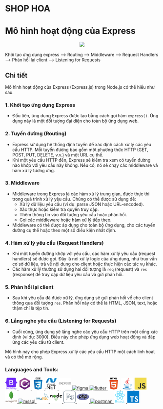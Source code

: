 # SHOP HOA



# Mô hình hoạt động của Express

<div id="header" align="center">
  <img src="https://media.giphy.com/media/M9gbBd9nbDrOTu1Mqx/giphy.gif" width="100"/>
</div>

Khởi tạo ứng dụng express --> Routing --> Middleware --> Request Handlers --> Phản hồi lại client --> Listening for Requests

## Chi tiết

Mô hình hoạt động của Express (Express.js) trong Node.js có thể hiểu như sau:

### 1. **Khởi tạo ứng dụng Express**
   - Đầu tiên, ứng dụng Express được tạo bằng cách gọi hàm `express()`. Ứng dụng này là một đối tượng đại diện cho toàn bộ ứng dụng web.

### 2. **Tuyến đường (Routing)**
   - Express sử dụng hệ thống định tuyến để xác định cách xử lý các yêu cầu HTTP. Mỗi tuyến đường bao gồm một phương thức HTTP (GET, POST, PUT, DELETE, v.v.) và một URL cụ thể.
   - Khi một yêu cầu HTTP đến, Express sẽ kiểm tra xem có tuyến đường nào khớp với yêu cầu này không. Nếu có, nó sẽ chạy các middleware và hàm xử lý tương ứng.

### 3. **Middleware**
   - Middleware trong Express là các hàm xử lý trung gian, được thực thi trong quá trình xử lý yêu cầu. Chúng có thể được sử dụng để:
     - Xử lý dữ liệu yêu cầu (ví dụ: parse JSON hoặc URL-encoded).
     - Xác thực hoặc kiểm tra quyền truy cập.
     - Thêm thông tin vào đối tượng yêu cầu hoặc phản hồi.
     - Gọi các middleware hoặc hàm xử lý tiếp theo.
   - Middleware có thể được áp dụng cho toàn bộ ứng dụng, cho các tuyến đường cụ thể hoặc theo một số điều kiện nhất định.

### 4. **Hàm xử lý yêu cầu (Request Handlers)**
   - Khi một tuyến đường khớp với yêu cầu, các hàm xử lý yêu cầu (request handlers) sẽ được gọi. Đây là nơi xử lý logic của ứng dụng, như truy vấn cơ sở dữ liệu, trả về nội dung cho client hoặc thực hiện các tác vụ khác.
   - Các hàm xử lý thường sử dụng hai đối tượng là `req` (request) và `res` (response) để truy cập dữ liệu yêu cầu và gửi phản hồi.

### 5. **Phản hồi lại client**
   - Sau khi yêu cầu đã được xử lý, ứng dụng sẽ gửi phản hồi về cho client thông qua đối tượng `res`. Phản hồi này có thể là HTML, JSON, text, hoặc thậm chí là tệp tin.

### 6. **Lắng nghe yêu cầu (Listening for Requests)**
   - Cuối cùng, ứng dụng sẽ lắng nghe các yêu cầu HTTP trên một cổng xác định (ví dụ: 3000). Điều này cho phép ứng dụng web hoạt động và đáp ứng các yêu cầu từ client.

Mô hình này cho phép Express xử lý các yêu cầu HTTP một cách linh hoạt và có thể mở rộng.


<h3 align="left">Languages and Tools:</h3>
<p align="left"> <a href="https://getbootstrap.com" target="_blank" rel="noreferrer"> <img src="https://raw.githubusercontent.com/devicons/devicon/master/icons/bootstrap/bootstrap-plain-wordmark.svg" alt="bootstrap" width="40" height="40"/> </a> <a href="https://www.w3schools.com/cs/" target="_blank" rel="noreferrer"> <img src="https://raw.githubusercontent.com/devicons/devicon/master/icons/csharp/csharp-original.svg" alt="csharp" width="40" height="40"/> </a> <a href="https://www.w3schools.com/css/" target="_blank" rel="noreferrer"> <img src="https://raw.githubusercontent.com/devicons/devicon/master/icons/css3/css3-original-wordmark.svg" alt="css3" width="40" height="40"/> </a> <a href="https://dotnet.microsoft.com/" target="_blank" rel="noreferrer"> <img src="https://raw.githubusercontent.com/devicons/devicon/master/icons/dot-net/dot-net-original-wordmark.svg" alt="dotnet" width="40" height="40"/> </a> <a href="https://expressjs.com" target="_blank" rel="noreferrer"> <img src="https://raw.githubusercontent.com/devicons/devicon/master/icons/express/express-original-wordmark.svg" alt="express" width="40" height="40"/> </a> <a href="https://www.figma.com/" target="_blank" rel="noreferrer"> <img src="https://www.vectorlogo.zone/logos/figma/figma-icon.svg" alt="figma" width="40" height="40"/> </a> <a href="https://flutter.dev" target="_blank" rel="noreferrer"> <img src="https://www.vectorlogo.zone/logos/flutterio/flutterio-icon.svg" alt="flutter" width="40" height="40"/> </a> <a href="https://www.w3.org/html/" target="_blank" rel="noreferrer"> <img src="https://raw.githubusercontent.com/devicons/devicon/master/icons/html5/html5-original-wordmark.svg" alt="html5" width="40" height="40"/> </a> <a href="https://www.java.com" target="_blank" rel="noreferrer"> <img src="https://raw.githubusercontent.com/devicons/devicon/master/icons/java/java-original.svg" alt="java" width="40" height="40"/> </a> <a href="https://developer.mozilla.org/en-US/docs/Web/JavaScript" target="_blank" rel="noreferrer"> <img src="https://raw.githubusercontent.com/devicons/devicon/master/icons/javascript/javascript-original.svg" alt="javascript" width="40" height="40"/> </a> <a href="https://www.mongodb.com/" target="_blank" rel="noreferrer"> <img src="https://raw.githubusercontent.com/devicons/devicon/master/icons/mongodb/mongodb-original-wordmark.svg" alt="mongodb" width="40" height="40"/> </a> <a href="https://www.microsoft.com/en-us/sql-server" target="_blank" rel="noreferrer"> <img src="https://www.svgrepo.com/show/303229/microsoft-sql-server-logo.svg" alt="mssql" width="40" height="40"/> </a> <a href="https://www.mysql.com/" target="_blank" rel="noreferrer"> <img src="https://raw.githubusercontent.com/devicons/devicon/master/icons/mysql/mysql-original-wordmark.svg" alt="mysql" width="40" height="40"/> </a> <a href="https://nodejs.org" target="_blank" rel="noreferrer"> <img src="https://raw.githubusercontent.com/devicons/devicon/master/icons/nodejs/nodejs-original-wordmark.svg" alt="nodejs" width="40" height="40"/> </a> <a href="https://www.photoshop.com/en" target="_blank" rel="noreferrer"> <img src="https://raw.githubusercontent.com/devicons/devicon/master/icons/photoshop/photoshop-line.svg" alt="photoshop" width="40" height="40"/> </a> <a href="https://www.php.net" target="_blank" rel="noreferrer"> <img src="https://raw.githubusercontent.com/devicons/devicon/master/icons/php/php-original.svg" alt="php" width="40" height="40"/> </a> <a href="https://postman.com" target="_blank" rel="noreferrer"> <img src="https://www.vectorlogo.zone/logos/getpostman/getpostman-icon.svg" alt="postman" width="40" height="40"/> </a> <a href="https://reactjs.org/" target="_blank" rel="noreferrer"> <img src="https://raw.githubusercontent.com/devicons/devicon/master/icons/react/react-original-wordmark.svg" alt="react" width="40" height="40"/> </a> <a href="https://www.typescriptlang.org/" target="_blank" rel="noreferrer"> <img src="https://raw.githubusercontent.com/devicons/devicon/master/icons/typescript/typescript-original.svg" alt="typescript" width="40" height="40"/> </a> </p>

